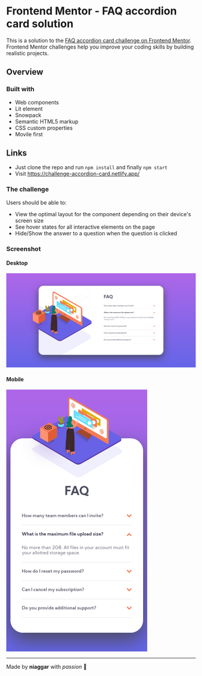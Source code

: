 # Frontend Mentor - FAQ accordion card solution

This is a solution to the [FAQ accordion card challenge on Frontend Mentor](https://www.frontendmentor.io/challenges/faq-accordion-card-XlyjD0Oam). Frontend Mentor challenges help you improve your coding skills by building realistic projects. 

## Overview

### Built with

- Web components
- Lit element
- Snowpack
- Semantic HTML5 markup
- CSS custom properties
- Movile first

## Links

- Just clone the repo and run `npm install` and finally `npm start`
- Visit https://challenge-accordion-card.netlify.app/

### The challenge

Users should be able to:

- View the optimal layout for the component depending on their device's screen size
- See hover states for all interactive elements on the page
- Hide/Show the answer to a question when the question is clicked

### Screenshot

#### Desktop

![](./public/images/Screenshot-desktop.png)

#### Mobile
![](./public/images/Screenshot-mobile.png)

-----

Made by **niaggar** with *passion* 💙
